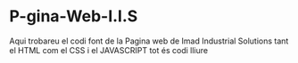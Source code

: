 # P-gina-Web-I.I.S
Aqui trobareu el codi font de la Pagina web de Imad Industrial Solutions tant el HTML com el CSS i el JAVASCRIPT tot és codi lliure
